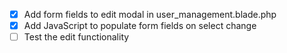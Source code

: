 - [x] Add form fields to edit modal in user_management.blade.php
- [x] Add JavaScript to populate form fields on select change
- [ ] Test the edit functionality
